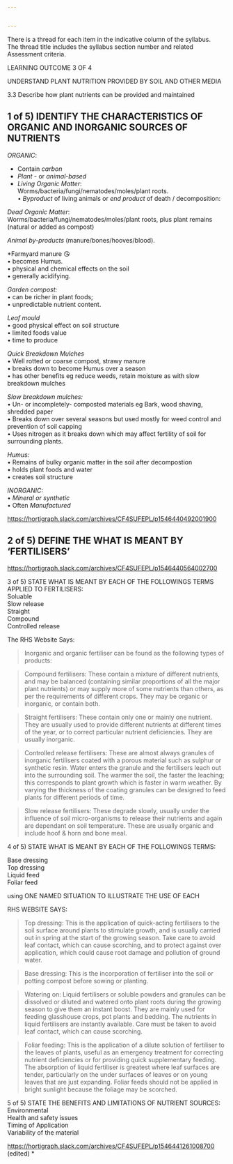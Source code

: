 ```yaml
---


---
```


<!-- TITLE: 3 Understand Plant Nutrition Provided By Soil And Other Media -->
<!-- SUBTITLE: A quick summary of 3 Understand Plant Nutrition Provided By Soil And Other Media -->
<p>There is a thread for each item in the indicative column of the syllabus.<br>
The thread title includes the syllabus section number and related Assessment criteria.</p>
<p>LEARNING OUTCOME 3 OF 4</p>
<p>UNDERSTAND PLANT NUTRITION PROVIDED BY SOIL AND OTHER MEDIA</p>
<p>3.3 Describe how plant nutrients can be provided and maintained</p>
<h2 id="of-5-identify-the-characteristics-of-organic-and-inorganic-sources-of-nutrients">1 of 5) IDENTIFY THE CHARACTERISTICS OF ORGANIC AND INORGANIC SOURCES OF NUTRIENTS</h2>
<p><em>ORGANIC</em>:</p>
<ul>
<li>Contain <em>carbon</em></li>
<li><em>Plant</em> - or <em>animal-based</em></li>
<li><em>Living Organic Matter</em>:<br>
Worms/bacteria/fungi/nematodes/moles/plant roots.<br>
• <em>Byproduct</em> of living animals or <em>end product</em> of death / decomposition:</li>
</ul>
<p><em>Dead Organic Matter</em>:<br>
Worms/bacteria/fungi/nematodes/moles/plant roots, plus plant remains (natural or added as compost)</p>
<p><em>Animal by-products</em> (manure/bones/hooves/blood).</p>
<p>*Farmyard manure 😘<br>
• becomes Humus.<br>
• physical and chemical effects on the soil<br>
• generally acidifying.</p>
<p><em>Garden compost:</em><br>
• can be richer in plant foods;<br>
• unpredictable nutrient content.</p>
<p><em>Leaf mould</em><br>
• good physical effect on soil structure<br>
• limited foods value<br>
• time to produce</p>
<p><em>Quick Breakdown Mulches</em><br>
• Well rotted or coarse compost, strawy manure<br>
• breaks down to become Humus over a season<br>
• has other benefits eg reduce weeds, retain moisture as with slow breakdown mulches</p>
<p><em>Slow breakdown mulches:</em><br>
• Un- or incompletely- composted materials eg Bark, wood shaving, shredded paper<br>
• Breaks down over several seasons but used mostly for weed control and prevention of soil capping<br>
• Uses nitrogen as it breaks down which may affect fertility of soil for surrounding plants.</p>
<p><em>Humus:</em><br>
• Remains of bulky organic matter in the soil after decompostion<br>
• holds plant foods and water<br>
• creates soil structure</p>
<p><em>INORGANIC:</em><br>
• <em>Mineral or synthetic</em><br>
• Often <em>Manufactured</em></p>
<p><a href="https://hortigraph.slack.com/archives/CF4SUFEPL/p1546440492001900">https://hortigraph.slack.com/archives/CF4SUFEPL/p1546440492001900</a></p>
<h2 id="of-5-define-the-what-is-meant-by-fertilisers">2 of 5) DEFINE THE WHAT IS MEANT BY ‘FERTILISERS’</h2>
<p><a href="https://hortigraph.slack.com/archives/CF4SUFEPL/p1546440564002700">https://hortigraph.slack.com/archives/CF4SUFEPL/p1546440564002700</a></p>
<p>3 of 5) STATE WHAT IS MEANT BY EACH OF THE FOLLOWINGS TERMS APPLIED TO FERTILISERS:<br>
Soluable<br>
Slow release<br>
Straight<br>
Compound<br>
Controlled release</p>
<p>The RHS Website Says:</p>
<blockquote>
<p>Inorganic and organic fertiliser can be found as the following types of products:</p>
</blockquote>
<blockquote>
<p>Compound fertilisers: These contain a mixture of different nutrients, and may be balanced (containing similar proportions of all the major plant nutrients) or may supply more of some nutrients than others, as per the requirements of different crops. They may be organic or inorganic, or contain both.</p>
</blockquote>
<blockquote>
<p>Straight fertilisers: These contain only one or mainly one nutrient. They are usually used to provide different nutrients at different times of the year, or to correct particular nutrient deficiencies. They are usually inorganic.</p>
</blockquote>
<blockquote>
<p>Controlled release fertilisers: These are almost always granules of inorganic fertilisers coated with a porous material such as sulphur or synthetic resin. Water enters the granule and the fertilisers leach out into the surrounding soil. The warmer the soil, the faster the leaching; this corresponds to plant growth which is faster in warm weather. By varying the thickness of the coating granules can be designed to feed plants for different periods of time.</p>
</blockquote>
<blockquote>
<p>Slow release fertilisers: These degrade slowly, usually under the influence of soil micro-organisms to release their nutrients and again are dependant on soil temperature. These are usually organic and include hoof &amp; horn and bone meal.</p>
</blockquote>
<p>4 of 5) STATE WHAT IS MEANT BY EACH OF THE FOLLOWINGS TERMS:</p>
<p>Base dressing<br>
Top dressing<br>
Liquid feed<br>
Foliar feed</p>
<p>using ONE NAMED SITUATION TO ILLUSTRATE THE USE OF EACH</p>
<p>RHS WEBSITE SAYS:</p>
<blockquote>
<p>Top dressing: This is the application of quick-acting fertilisers to the soil surface around plants to stimulate growth, and is usually carried out in spring at the start of the growing season. Take care to avoid leaf contact, which can cause scorching, and to protect against over application, which could cause root damage and pollution of ground water.</p>
</blockquote>
<blockquote>
<p>Base dressing: This is the incorporation of fertiliser into the soil or potting compost before sowing or planting.</p>
</blockquote>
<blockquote>
<p>Watering on: Liquid fertilisers or soluble powders and granules can be dissolved or diluted and watered onto plant roots during the growing season to give them an instant boost. They are mainly used for feeding glasshouse crops, pot plants and bedding. The nutrients in liquid fertilisers are instantly available. Care must be taken to avoid leaf contact, which can cause scorching.</p>
</blockquote>
<blockquote>
<p>Foliar feeding: This is the application of a dilute solution of fertiliser to the leaves of plants, useful as an emergency treatment for correcting nutrient deficiencies or for providing quick supplementary feeding. The absorption of liquid fertiliser is greatest where leaf surfaces are tender, particularly on the under surfaces of leaves or on young leaves that are just expanding. Foliar feeds should not be applied in bright sunlight because the foliage may be scorched.</p>
</blockquote>
<p>5 of 5) STATE THE  BENEFITS AND LIMITATIONS OF NUTRIENT SOURCES:<br>
Environmental<br>
Health and safety issues<br>
Timing of Application<br>
Variability of the material</p>
<p><a href="https://hortigraph.slack.com/archives/CF4SUFEPL/p1546441261008700">https://hortigraph.slack.com/archives/CF4SUFEPL/p1546441261008700</a> (edited) *</p>

